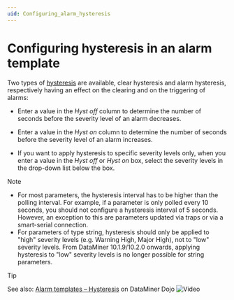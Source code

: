 ```yaml
---
uid: Configuring_alarm_hysteresis
---
```


# Configuring hysteresis in an alarm template

Two types of [hysteresis](xref:Alarm_hysteresis) are available, clear hysteresis and alarm hysteresis, respectively having an effect on the clearing and on the triggering of alarms:

- Enter a value in the *Hyst off* column to determine the number of seconds before the severity level of an alarm decreases.

- Enter a value in the *Hyst on* column to determine the number of seconds before the severity level of an alarm increases.

- If you want to apply hysteresis to specific severity levels only, when you enter a value in the *Hyst off* or *Hyst on* box, select the severity levels in the drop-down list below the box.

> [!NOTE]
>
> - For most parameters, the hysteresis interval has to be higher than the polling interval. For example, if a parameter is only polled every 10 seconds, you should not configure a hysteresis interval of 5 seconds. However, an exception to this are parameters updated via traps or via a smart-serial connection.
> - For parameters of type string, hysteresis should only be applied to "high" severity levels (e.g. Warning High, Major High), not to "low" severity levels. From DataMiner 10.1.9/10.2.0 onwards, applying hysteresis to "low" severity levels is no longer possible for string parameters.

> [!TIP]
> See also: [Alarm templates – Hysteresis](https://community.dataminer.services/video/alarm-templates-hysteresis/) on DataMiner Dojo ![Video](~/user-guide/images/video_Duo.png)
